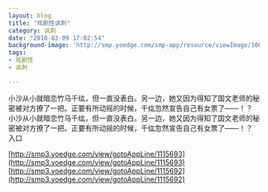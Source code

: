 ```yaml
---
layout: blog
title: "戏剧性讽刺"
category: 讽刺
date: "2018-02-09 17:02:54"
background-image: 'http://smp.yoedge.com/smp-app/resource/viewImage/1003644appline.png'
tags:
- 戏剧性
- 讽刺

---
```

小沙从小就暗恋竹马千纮，但一直没表白。另一边，她又因为得知了国文老师的秘密被对方撩了一把。正要有所动摇的时候，千纮忽然宣告自己有女票了——！？
小沙从小就暗恋竹马千纮，但一直没表白。另一边，她又因为得知了国文老师的秘密被对方撩了一把。正要有所动摇的时候，千纮忽然宣告自己有女票了——！？
入口

[http://smp3.yoedge.com/view/gotoAppLine/1115693](http://smp3.yoedge.com/view/gotoAppLine/1115693)
[http://smp3.yoedge.com/view/gotoAppLine/1115692](http://smp3.yoedge.com/view/gotoAppLine/1115692)

        
